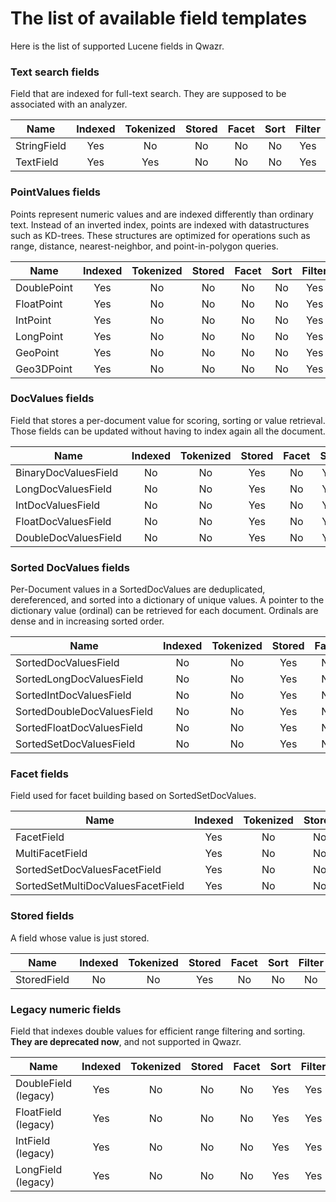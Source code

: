 # The list of available field templates

Here is the list of supported Lucene fields in Qwazr.

### Text search fields

Field that are indexed for full-text search. They are supposed to be associated with an analyzer.

Name                              |Indexed|Tokenized|Stored|Facet|Sort |Filter
----------------------------------|:-----:|:-------:|:----:|:---:|:---:|:----:
StringField                       | Yes   | No      | No   | No  | No  | Yes
TextField                         | Yes   | Yes     | No   | No  | No  | Yes

### PointValues fields

Points represent numeric values and are indexed differently than ordinary text.
Instead of an inverted index, points are indexed with datastructures such as KD-trees.
These structures are optimized for operations such as range, distance, nearest-neighbor,
and point-in-polygon queries.

Name                              |Indexed|Tokenized|Stored|Facet|Sort |Filter
----------------------------------|:-----:|:-------:|:----:|:---:|:---:|:----:
DoublePoint                       | Yes   | No      | No   | No  | No  | Yes
FloatPoint                        | Yes   | No      | No   | No  | No  | Yes
IntPoint                          | Yes   | No      | No   | No  | No  | Yes
LongPoint                         | Yes   | No      | No   | No  | No  | Yes
GeoPoint                          | Yes   | No      | No   | No  | No  | Yes
Geo3DPoint                        | Yes   | No      | No   | No  | No  | Yes

### DocValues fields

Field that stores a per-document value for scoring, sorting or value retrieval.
Those fields can be updated without having to index again all the document.

Name                              |Indexed|Tokenized|Stored|Facet|Sort |Filter
----------------------------------|:-----:|:-------:|:----:|:---:|:---:|:----:
BinaryDocValuesField              | No    | No      | Yes  | No  | Yes | No
LongDocValuesField                | No    | No      | Yes  | No  | Yes | Yes
IntDocValuesField                 | No    | No      | Yes  | No  | Yes | Yes
FloatDocValuesField               | No    | No      | Yes  | No  | Yes | Yes
DoubleDocValuesField              | No    | No      | Yes  | No  | Yes | Yes

### Sorted DocValues fields

Per-Document values in a SortedDocValues are deduplicated, dereferenced, and sorted into a dictionary of unique values.
A pointer to the dictionary value (ordinal) can be retrieved for each document.
Ordinals are dense and in increasing sorted order.

Name                              |Indexed|Tokenized|Stored|Facet|Sort |Filter
----------------------------------|:-----:|:-------:|:----:|:---:|:---:|:----:
SortedDocValuesField              | No    | No      | Yes  | No  | Yes | No
SortedLongDocValuesField          | No    | No      | Yes  | No  | Yes | No
SortedIntDocValuesField           | No    | No      | Yes  | No  | Yes | No
SortedDoubleDocValuesField        | No    | No      | Yes  | No  | Yes | No
SortedFloatDocValuesField         | No    | No      | Yes  | No  | Yes | No
SortedSetDocValuesField           | No    | No      | Yes  | No  | Yes | No

### Facet fields 

Field used for facet building based on SortedSetDocValues.

Name                              |Indexed|Tokenized|Stored|Facet|Sort |Filter
----------------------------------|:-----:|:-------:|:----:|:---:|:---:|:----:
FacetField                        | Yes   | No      | No   | Yes | No  | Yes
MultiFacetField                   | Yes   | No      | No   | Yes | No  | Yes
SortedSetDocValuesFacetField      | Yes   | No      | No   | Yes | No  | Yes
SortedSetMultiDocValuesFacetField | Yes   | No      | No   | Yes | No  | Yes

### Stored fields

A field whose value is just stored.

Name                              |Indexed|Tokenized|Stored|Facet|Sort |Filter
----------------------------------|:-----:|:-------:|:----:|:---:|:---:|:----:
StoredField                       | No    | No      | Yes  | No  | No  | No


### Legacy numeric fields

Field that indexes double values for efficient range filtering and sorting.
**They are deprecated now**, and not supported in Qwazr.

Name                              |Indexed|Tokenized|Stored|Facet|Sort |Filter
----------------------------------|:-----:|:-------:|:----:|:---:|:---:|:----:
DoubleField (legacy)              | Yes   | No      | No   | No  | Yes | Yes
FloatField (legacy)               | Yes   | No      | No   | No  | Yes | Yes
IntField (legacy)                 | Yes   | No      | No   | No  | Yes | Yes
LongField (legacy)                | Yes   | No      | No   | No  | Yes | Yes
